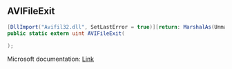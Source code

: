 ## AVIFileExit

```csharp
[DllImport("Avifil32.dll", SetLastError = true)][return: MarshalAs(UnmanagedType.U4)]
public static extern uint AVIFileExit(
   
);
```

Microsoft documentation: [Link](https://docs.microsoft.com/en-us/windows/win32/api/vfw/nf-vfw-avifileexit)
